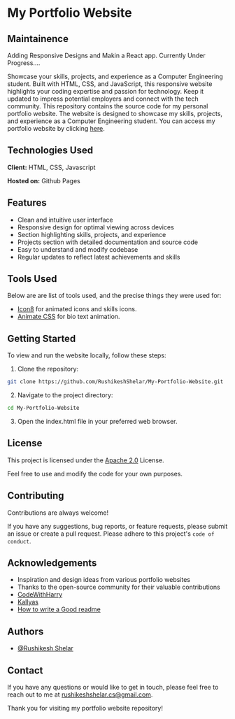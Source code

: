 
# My Portfolio Website
## Maintainence
Adding Responsive Designs and Makin a React app.
Currently Under Progress....


Showcase your skills, projects, and experience as a Computer Engineering student. Built with HTML, CSS, and JavaScript, this responsive website highlights your coding expertise and passion for technology. Keep it updated to impress potential employers and connect with the tech community.
This repository contains the source code for my personal portfolio website. The website is designed to showcase my skills, projects, and experience as a Computer Engineering student.
You can access my portfolio website by clicking [here](https://rushikeshshelar.github.io/My-Portfolio-Website/).

## Technologies Used 

**Client:** HTML, CSS, Javascript

**Hosted on:** Github Pages

## Features

- Clean and intuitive user interface
- Responsive design for optimal viewing across devices
- Section highlighting skills, projects, and experience
- Projects section with detailed documentation and source code
- Easy to understand and modify codebase
- Regular updates to reflect latest achievements and skills

## Tools Used

Below are are list of tools used, and the precise things they were used for:

- [Icon8](https://icons8.com/) for animated icons and skills icons.
- [Animate CSS](https://animate.style/) for bio text animation.
 
## Getting Started

To view and run the website locally, follow these steps:
1. Clone the repository: 
```bash
git clone https://github.com/RushikeshShelar/My-Portfolio-Website.git
```
2. Navigate to the project directory: 
```bash
cd My-Portfolio-Website
```
3. Open the index.html file in your preferred web browser.

## License

This project is licensed under the [Apache 2.0](https://choosealicense.com/licenses/apache-2.0/) License. 

Feel free to use and modify the code for your own purposes.

## Contributing

Contributions are always welcome!

If you have any suggestions, bug reports, or feature requests, please submit an issue or create a pull request.
Please adhere to this project's `code of conduct`.


## Acknowledgements

 - Inspiration and design ideas from various portfolio websites
- Thanks to the open-source community for their valuable contributions
- [CodeWithHarry](https://www.youtube.com/@CodeWithHarry)
-  [Kallyas](https://kallyas.net/)
 - [How to write a Good readme](https://bulldogjob.com/news/449-how-to-write-a-good-readme-for-your-github-project)


## Authors

- [@Rushikesh Shelar](https://www.github.com/RushikeshShelar)


## Contact

If you have any questions or would like to get in touch, please feel free to reach out to me at rushikeshshelar.cs@gmail.com.

Thank you for visiting my portfolio website repository!
